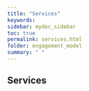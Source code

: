 ```yaml
---
title: "Services"
keywords: 
sidebar: mydoc_sidebar
toc: true
permalink: services.html
folder: engagement_model
summary: " "
---
```


## Services